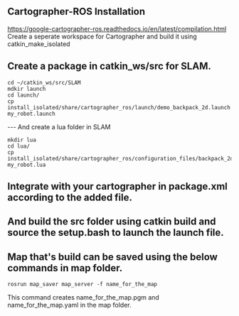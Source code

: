 ## Cartographer-ROS Installation 

https://google-cartographer-ros.readthedocs.io/en/latest/compilation.html
Create a seperate workspace for Cartographer and build it using catkin_make_isolated

## Create a package in catkin_ws/src for SLAM.
```
cd ~/catkin_ws/src/SLAM
mdkir launch
cd launch/
cp install_isolated/share/cartographer_ros/launch/demo_backpack_2d.launch my_robot.launch
```
--- And create a lua folder in SLAM
```
mkdir lua
cd lua/
cp install_isolated/share/cartographer_ros/configuration_files/backpack_2d.lua my_robot.lua
```
## Integrate with your cartographer in package.xml according to the added file.

## And build the src folder using catkin build and source the setup.bash to launch the launch file.

## Map that's build can be saved using the below commands in map folder.
```
rosrun map_saver map_server -f name_for_the_map 
```
This command creates name_for_the_map.pgm and name_for_the_map.yaml in the map folder.
